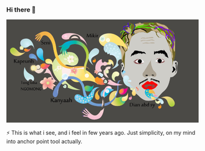 ### Hi there 👋

![Image of Abd](imgs/abd.jpg)

 ⚡ This is what i see, and i feel in few years ago. Just simplicity, on my mind into anchor point tool actually.

<!--
**d14n-as/d14n-as** is a ✨ _special_ ✨ repository because its `README.md` (this file) appears on your GitHub profile.

Here are some ideas to get you started:

- 🔭 I’m currently working on ...
- 🌱 I’m currently learning ...
- 👯 I’m looking to collaborate on ...
- 🤔 I’m looking for help with ...
- 💬 Ask me about ...
- 📫 How to reach me: ...
- 😄 Pronouns: ...
- ⚡ Fun fact: ...
-->
